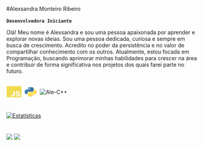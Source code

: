 #Alexsandra Monteiro Ribeiro 

**`Desenvolvedora Iniciante`**

Olá! Meu nome é Alexsandra e sou uma pessoa apaixonada por aprender e explorar novas ideias. Sou uma pessoa dedicada, curiosa e sempre em busca de crescimento. Acredito no poder da persistência e no valor de compartilhar conhecimento com os outros. Atualmente, estou focada em Programação, buscando aprimorar minhas habilidades para crescer na área e contribuir de forma significativa nos projetos dos quais farei parte no futuro.

<div style="display: inline_block"><br>
  <img align="center" alt="Ale-Js" height="30" width="40" src="https://raw.githubusercontent.com/devicons/devicon/master/icons/javascript/javascript-plain.svg">
  <img align="center" alt="Ale-Python" height="30" width="40" src="https://raw.githubusercontent.com/devicons/devicon/master/icons/python/python-original.svg">
  <img align="center" alt="Ale-C++" height="30" width="40" src="https://img.icons8.com/?size=100&id=40669&format=png&color=000000">
</div>

#
[![Estatísticas](https://github-readme-stats.vercel.app/api?username=alexsandramonteiro)](https://github.com/alexsandramonteiro/github-readme-stats)

#

<div> 
  <a href="https://www.instagram.com/alexsandra_6075?igsh=Nm9yN3U0aGh4am55&utm_source=qr" target="_blank"><img src="https://img.shields.io/badge/-Instagram-%23E4405F?style=for-the-badge&logo=instagram&logoColor=white" target="_blank"></a>
  <a href="https://www.linkedin.com/in/alexsandra-monteiro-015238238" target="_blank"><img src="https://img.shields.io/badge/-LinkedIn-%230077B5?style=for-the-badge&logo=linkedin&logoColor=white" target="_blank"></a> 
</div>
